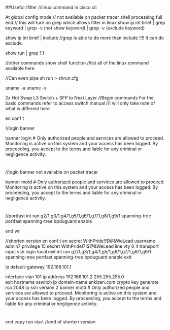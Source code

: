 ##Useful
/filter            //linux command in cisco cli

At global config mode // not available on packet tracer
shell processing full
end
// this will turn on grep which allows filter in linux
show ip int brief | grep keyword | grep -v (not show keyword) | grep -v (exclude keyword)

show ip int brief | include    //grep is able to do more than include !!!! It can do exclude.

show run | grep 1.1

//other commands
show shell function //list all of the linux command available here

//Can even pipe
sh run > shrun.cfg

uname -a
uname -s

2x Hot Swap L3 Switch + SFP to Next Layer
//Begin commands For the basic commands refer to access switch manual
//I will only take note of what is different here

en
conf t

//login banner

banner login #
Only authorized people and services are allowed to proceed.
Monitoring is active on this system and your access has been logged.
By proceeding, you accept to the terms and liable for any criminal or negligence activity.
#
//login banner not available on packet tracer

banner motd #
Only authorized people and services are allowed to proceed.
Monitoring is active on this system and your access has been logged.
By proceeding, you accept to the terms and liable for any criminal or negligence activity.
#
//portfast
int ran g2/1,g3/1,g4/1,g5/1,g6/1,g7/1,g8/1,g9/1
spanning-tree portfast
spanning-tree bpduguard enable

end
wr

//shorten version
en
conf t
en secret WithPride!!$@&WeLead
username admin7 privilege 15 secret WithPride!7!$@&WeLead
line vty 0 4
transport input ssh
login local
exit
int ran g2/1,g3/1,g4/1,g5/1,g6/1,g7/1,g8/1,g9/1
spanning-tree portfast
spanning-tree bpduguard enable
exit

ip default-gateway 192.168.101.1

interface vlan 101
ip address 192.168.101.2 255.255.255.0                  
exit
hostname sswitch
ip domain-name enkizen.com
crypto key generate rsa
2048
ip ssh version 2
banner motd #
Only authorized people and services are allowed to proceed.
Monitoring is active on this system and your access has been logged.
By proceeding, you accept to the terms and liable for any criminal or negligence activity.
#
end
copy run start
//end of shorten version
